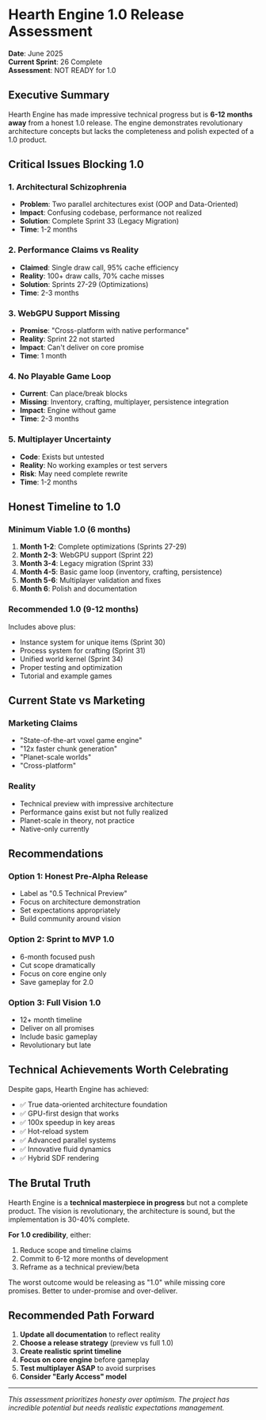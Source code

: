 # Hearth Engine 1.0 Release Assessment

**Date**: June 2025  
**Current Sprint**: 26 Complete  
**Assessment**: NOT READY for 1.0

## Executive Summary

Hearth Engine has made impressive technical progress but is **6-12 months away** from a honest 1.0 release. The engine demonstrates revolutionary architecture concepts but lacks the completeness and polish expected of a 1.0 product.

## Critical Issues Blocking 1.0

### 1. Architectural Schizophrenia
- **Problem**: Two parallel architectures exist (OOP and Data-Oriented)
- **Impact**: Confusing codebase, performance not realized
- **Solution**: Complete Sprint 33 (Legacy Migration)
- **Time**: 1-2 months

### 2. Performance Claims vs Reality
- **Claimed**: Single draw call, 95% cache efficiency
- **Reality**: 100+ draw calls, 70% cache misses
- **Solution**: Sprints 27-29 (Optimizations)
- **Time**: 2-3 months

### 3. WebGPU Support Missing
- **Promise**: "Cross-platform with native performance"
- **Reality**: Sprint 22 not started
- **Impact**: Can't deliver on core promise
- **Time**: 1 month

### 4. No Playable Game Loop
- **Current**: Can place/break blocks
- **Missing**: Inventory, crafting, multiplayer, persistence integration
- **Impact**: Engine without game
- **Time**: 2-3 months

### 5. Multiplayer Uncertainty
- **Code**: Exists but untested
- **Reality**: No working examples or test servers
- **Risk**: May need complete rewrite
- **Time**: 1-2 months

## Honest Timeline to 1.0

### Minimum Viable 1.0 (6 months)
1. **Month 1-2**: Complete optimizations (Sprints 27-29)
2. **Month 2-3**: WebGPU support (Sprint 22)
3. **Month 3-4**: Legacy migration (Sprint 33)
4. **Month 4-5**: Basic game loop (inventory, crafting, persistence)
5. **Month 5-6**: Multiplayer validation and fixes
6. **Month 6**: Polish and documentation

### Recommended 1.0 (9-12 months)
Includes above plus:
- Instance system for unique items (Sprint 30)
- Process system for crafting (Sprint 31)
- Unified world kernel (Sprint 34)
- Proper testing and optimization
- Tutorial and example games

## Current State vs Marketing

### Marketing Claims
- "State-of-the-art voxel game engine"
- "12x faster chunk generation"
- "Planet-scale worlds"
- "Cross-platform"

### Reality
- Technical preview with impressive architecture
- Performance gains exist but not fully realized
- Planet-scale in theory, not practice
- Native-only currently

## Recommendations

### Option 1: Honest Pre-Alpha Release
- Label as "0.5 Technical Preview"
- Focus on architecture demonstration
- Set expectations appropriately
- Build community around vision

### Option 2: Sprint to MVP 1.0
- 6-month focused push
- Cut scope dramatically
- Focus on core engine only
- Save gameplay for 2.0

### Option 3: Full Vision 1.0
- 12+ month timeline
- Deliver on all promises
- Include basic gameplay
- Revolutionary but late

## Technical Achievements Worth Celebrating

Despite gaps, Hearth Engine has achieved:
- ✅ True data-oriented architecture foundation
- ✅ GPU-first design that works
- ✅ 100x speedup in key areas
- ✅ Hot-reload system
- ✅ Advanced parallel systems
- ✅ Innovative fluid dynamics
- ✅ Hybrid SDF rendering

## The Brutal Truth

Hearth Engine is a **technical masterpiece in progress** but not a complete product. The vision is revolutionary, the architecture is sound, but the implementation is 30-40% complete.

**For 1.0 credibility**, either:
1. Reduce scope and timeline claims
2. Commit to 6-12 more months of development
3. Reframe as a technical preview/beta

The worst outcome would be releasing as "1.0" while missing core promises. Better to under-promise and over-deliver.

## Recommended Path Forward

1. **Update all documentation** to reflect reality
2. **Choose a release strategy** (preview vs full 1.0)
3. **Create realistic sprint timeline**
4. **Focus on core engine** before gameplay
5. **Test multiplayer ASAP** to avoid surprises
6. **Consider "Early Access" model**

---

*This assessment prioritizes honesty over optimism. The project has incredible potential but needs realistic expectations management.*